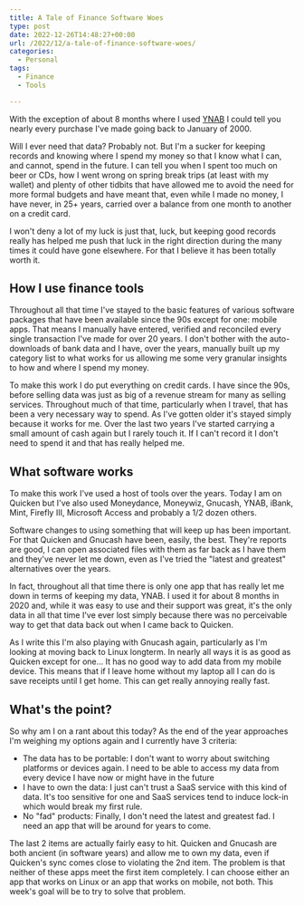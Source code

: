 ```yaml
---
title: A Tale of Finance Software Woes
type: post
date: 2022-12-26T14:48:27+00:00
url: /2022/12/a-tale-of-finance-software-woes/
categories:
  - Personal
tags:
  - Finance
  - Tools

---
```

With the exception of about 8 months where I used [YNAB][1] I could tell you nearly every purchase I've made going back to January of 2000.

Will I ever need that data? Probably not. But I'm a sucker for keeping records and knowing where I spend my money so that I know what I can, and cannot, spend in the future.
I can tell you when I spent too much on beer or CDs, how I went wrong on spring break trips (at least with my wallet) and plenty of other tidbits that have allowed me to avoid the need for more formal budgets and have meant that, even while I made no money, I have never, in 25+ years, carried over a balance from one month to another on a credit card.

I won't deny a lot of my luck is just that, luck, but keeping good records really has helped me push that luck in the right direction during the many times it could have gone elsewhere. For that I believe it has been totally worth it.

## How I use finance tools

Throughout all that time I've stayed to the basic features of various software packages that have been available since the 90s except for one: mobile apps. That means I manually have entered, verified and reconciled every single transaction I've made for over 20 years. I don't bother with the auto-downloads of bank data and I have, over the years, manually built up my category list to what works for us allowing me some very granular insights to how and where I spend my money.

To make this work I do put everything on credit cards. I have since the 90s, before selling data was just as big of a revenue stream for many as selling services. Throughout much of that time, particularly when I travel, that has been a very necessary way to spend. As I've gotten older it's stayed simply because it works for me. Over the last two years I've started carrying a small amount of cash again but I rarely touch it. If I can't record it I don't need to spend it and that has really helped me.

## What software works

To make this work I've used a host of tools over the years. Today I am on Quicken but I've also used Moneydance, Moneywiz, Gnucash, YNAB, iBank, Mint, Firefly III, Microsoft Access and probably a 1/2 dozen others.

Software changes to using something that will keep up has been important. For that Quicken and Gnucash have been, easily, the best. They're reports are good, I can open associated files with them as far back as I have them and they've never let me down, even as I've tried the "latest and greatest" alternatives over the years.

In fact, throughout all that time there is only one app that has really let me down in terms of keeping my data, YNAB. I used it for about 8 months in 2020 and, while it was easy to use and their support was great, it's the only data in all that time I've ever lost simply because there was no perceivable way to get that data back out when I came back to Quicken.

As I write this I'm also playing with Gnucash again, particularly as I'm looking at moving back to Linux longterm. In nearly all ways it is as good as Quicken except for one... It has no good way to add data from my mobile device. This means that if I leave home without my laptop all I can do is save receipts until I get home. This can get really annoying really fast.

## What's the point?

So why am I on a rant about this today? As the end of the year approaches I'm weighing my options again and I currently have 3 criteria:

<ul class="wp-block-list">
  <li>
    The data has to be portable: I don't want to worry about switching platforms or devices again. I need to be able to access my data from every device I have now or might have in the future
  </li>
  <li>
    I have to own the data: I just can't trust a SaaS service with this kind of data. It's too sensitive for one and SaaS services tend to induce lock-in which would break my first rule.
  </li>
  <li>
    No "fad" products: Finally, I don't need the latest and greatest fad. I need an app that will be around for years to come.
  </li>
</ul>

The last 2 items are actually fairly easy to hit. Quicken and Gnucash are both ancient (in software years) and allow me to own my data, even if Quicken's sync comes close to violating the 2nd item. The problem is that neither of these apps meet the first item completely. I can choose either an app that works on Linux or an app that works on mobile, not both. This week's goal will be to try to solve that problem.

 [1]: https://www.youneedabudget.com